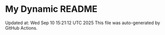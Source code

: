 # My Dynamic README
Updated at: Wed Sep 10 15:21:12 UTC 2025
This file was auto-generated by GitHub Actions.
